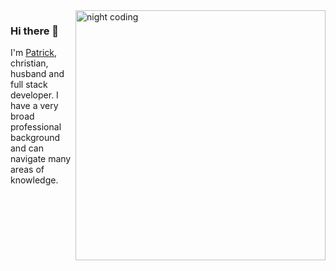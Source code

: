 <img src="https://cdnb.artstation.com/p/assets/images/images/036/125/405/original/igor-freitas-mesa.gif?1616779562" alt="night coding" min-width="400px" max-width="400px" width="400px" align="right">

### Hi there 👋
I'm [Patrick](https://www.linkedin.com/in/patrickhandres), christian, husband and full stack developer. I have a very broad professional background and can navigate many areas of knowledge.
